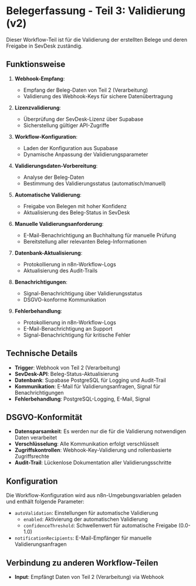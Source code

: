# Belegerfassung - Teil 3: Validierung (v2)

Dieser Workflow-Teil ist für die Validierung der erstellten Belege und deren Freigabe in SevDesk zuständig.

## Funktionsweise

1. **Webhook-Empfang**:
   - Empfang der Beleg-Daten von Teil 2 (Verarbeitung)
   - Validierung des Webhook-Keys für sichere Datenübertragung

2. **Lizenzvalidierung**:
   - Überprüfung der SevDesk-Lizenz über Supabase
   - Sicherstellung gültiger API-Zugriffe

3. **Workflow-Konfiguration**:
   - Laden der Konfiguration aus Supabase
   - Dynamische Anpassung der Validierungsparameter

3. **Validierungsdaten-Vorbereitung**:
   - Analyse der Beleg-Daten
   - Bestimmung des Validierungsstatus (automatisch/manuell)

4. **Automatische Validierung**:
   - Freigabe von Belegen mit hoher Konfidenz
   - Aktualisierung des Beleg-Status in SevDesk

5. **Manuelle Validierungsanforderung**:
   - E-Mail-Benachrichtigung an Buchhaltung für manuelle Prüfung
   - Bereitstellung aller relevanten Beleg-Informationen

6. **Datenbank-Aktualisierung**:
   - Protokollierung in n8n-Workflow-Logs
   - Aktualisierung des Audit-Trails

8. **Benachrichtigungen**:
   - Signal-Benachrichtigung über Validierungsstatus
   - DSGVO-konforme Kommunikation

9. **Fehlerbehandlung**:
   - Protokollierung in n8n-Workflow-Logs
   - E-Mail-Benachrichtigung an Support
   - Signal-Benachrichtigung für kritische Fehler

## Technische Details

- **Trigger**: Webhook von Teil 2 (Verarbeitung)
- **SevDesk-API**: Beleg-Status-Aktualisierung
- **Datenbank**: Supabase PostgreSQL für Logging und Audit-Trail
- **Kommunikation**: E-Mail für Validierungsanfragen, Signal für Benachrichtigungen
- **Fehlerbehandlung**: PostgreSQL-Logging, E-Mail, Signal

## DSGVO-Konformität

- **Datensparsamkeit**: Es werden nur die für die Validierung notwendigen Daten verarbeitet
- **Verschlüsselung**: Alle Kommunikation erfolgt verschlüsselt
- **Zugriffskontrollen**: Webhook-Key-Validierung und rollenbasierte Zugriffsrechte
- **Audit-Trail**: Lückenlose Dokumentation aller Validierungsschritte

## Konfiguration

Die Workflow-Konfiguration wird aus n8n-Umgebungsvariablen geladen und enthält folgende Parameter:

- `autoValidation`: Einstellungen für automatische Validierung
  - `enabled`: Aktivierung der automatischen Validierung
  - `confidenceThreshold`: Schwellenwert für automatische Freigabe (0.0-1.0)
- `notificationRecipients`: E-Mail-Empfänger für manuelle Validierungsanfragen

## Verbindung zu anderen Workflow-Teilen

- **Input**: Empfängt Daten von Teil 2 (Verarbeitung) via Webhook
